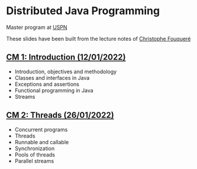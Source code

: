 # Distributed Java Programming

Master program at [USPN](https://www.univ-paris13.fr/)

These slides have been built from the lecture notes
of [Christophe Fouqueré](https://lipn.univ-paris13.fr/~fouquere/ENSEIGNEMENT/M1_PDJ/PDJ.pdf)

## [CM 1: Introduction (12/01/2022)](./01-intro)
- Introduction, objectives and methodology 
- Classes and interfaces in Java
- Exceptions and assertions
- Functional programming in Java
- Streams

## [CM 2: Threads (26/01/2022)](./02-threads)
- Concurrent programs
- Threads
- Runnable and callable 
- Synchronization 
- Pools of threads 
- Parallel streams
